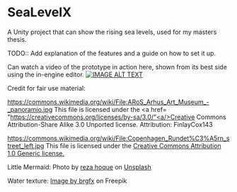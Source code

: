 # SeaLevelX

A Unity project that can show the rising sea levels, used for my masters thesis.

TODO:: Add explanation of the features and a guide on how to set it up.


Can watch a video of the prototype in action here, shown from its best side using the in-engine editor.
[![IMAGE ALT TEXT](http://img.youtube.com/vi/Hn36jJIO9-8/0.jpg)](http://www.youtube.com/watch?v=Hn36jJIO9-8 "SeaLevelX Prototype")











Credit for fair use material:

https://commons.wikimedia.org/wiki/File:ARoS_Arhus_Art_Museum_-_panoramio.jpg
This file is licensed under the <a href= "https://creativecommons.org/licenses/by-sa/3.0/"<a/>Creative Commons Attribution-Share Alike 3.0 Unported license.
Attribution: FinlayCox143



https://commons.wikimedia.org/wiki/File:Copenhagen_Rundet%C3%A5rn_street_left.jpg
This file is licensed under the <a href= "https://creativecommons.org/licenses/by/1.0/">Creative Commons Attribution 1.0 Generic license.<a/>


Little Mermaid: 
Photo by <a href="https://unsplash.com/@unsunghero?utm_source=unsplash&utm_medium=referral&utm_content=creditCopyText">reza hoque</a> on <a href="https://unsplash.com/photos/YxF56mv4OVU?utm_source=unsplash&utm_medium=referral&utm_content=creditCopyText">Unsplash</a>
  

Water texture: <a href="https://www.freepik.com/free-vector/underwater-background-with-water-bubbles-undersea-light-rays_39207516.htm#query=underwater%20texture&position=30&from_view=search&track=ais">Image by brgfx</a> on Freepik
